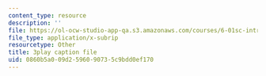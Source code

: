 ```yaml
---
content_type: resource
description: ''
file: https://ol-ocw-studio-app-qa.s3.amazonaws.com/courses/6-01sc-introduction-to-electrical-engineering-and-computer-science-i-spring-2011/0860b5a009d2596090735c9bdd0ef170_e7Ptvu5Vu8k.vtt
file_type: application/x-subrip
resourcetype: Other
title: 3play caption file
uid: 0860b5a0-09d2-5960-9073-5c9bdd0ef170
---
```

